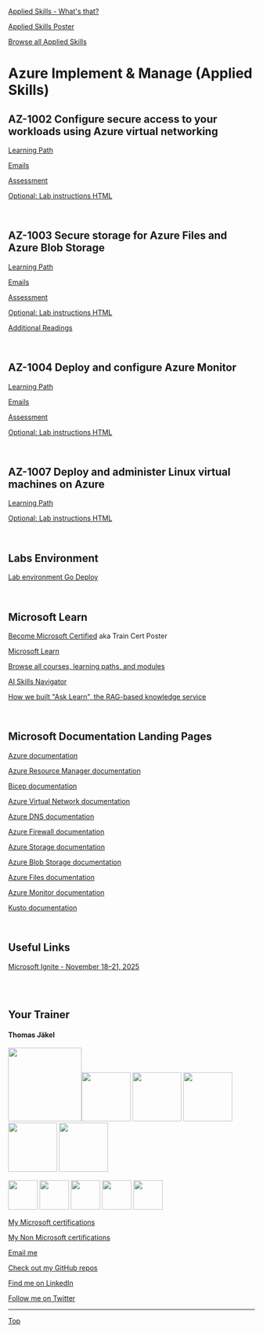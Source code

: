 [LP1]: https://learn.microsoft.com/en-us/training/paths/configure-secure-workloads-using-azure-virtual-networking/
[LP2]: https://learn.microsoft.com/en-us/training/paths/implement-storage-azure-files-azure-blob-storage/
[LP3]: https://learn.microsoft.com/en-us/training/paths/deploy-configure-azure-monitor/
[LP4]: https://learn.microsoft.com/training/paths/deploy-administer-linux-virtual-machines-azure/

[Applied Skills - What's that?](https://learn.microsoft.com/en-us/credentials/)

[Applied Skills Poster](https://arch-center.azureedge.net/Credentials/microsoft-applied-skills-poster.pdf)

[Browse all Applied Skills](https://learn.microsoft.com/en-us/credentials/browse/?credential_types=applied%20skills)


# Azure Implement & Manage (Applied Skills)

## AZ-1002 Configure secure access to your workloads using Azure virtual networking

[Learning Path][LP1]

[Emails](/Emails/AZ-1002-Emails.md)

[Assessment](https://learn.microsoft.com/en-us/credentials/applied-skills/configure-secure-workloads-use-azure-virtual-networking/)

[Optional: Lab instructions HTML](https://microsoftlearning.github.io/Configure-secure-access-to-workloads-with-Azure-virtual-networking-services/)

<br>

## AZ-1003 Secure storage for Azure Files and Azure Blob Storage

[Learning Path][LP2]

[Emails](/Emails/AZ-1003-Emails.md)

[Assessment](https://learn.microsoft.com/en-us/credentials/applied-skills/secure-storage-azure-files-azure-blob-storage/)

[Optional: Lab instructions HTML](https://microsoftlearning.github.io/Secure-storage-for-Azure-Files-and-Azure-Blob-Storage/)

[Additional Readings](AdditionalReadings-AZ-1003.md)

<br>

## AZ-1004 Deploy and configure Azure Monitor

[Learning Path][LP3]

[Emails](/Emails/AZ-1004-Emails.md)

[Assessment](https://learn.microsoft.com/en-us/credentials/applied-skills/deploy-and-configure-azure-monitor/)

[Optional: Lab instructions HTML](https://microsoftlearning.github.io/AZ-1004-deploy-configure-azure-monitor/)

<br>

## AZ-1007 Deploy and administer Linux virtual machines on Azure

[Learning Path][LP4]

[Optional: Lab instructions HTML](https://microsoftlearning.github.io/Deploy-and-administer-Linux-virtual-machines-in-Azure/)

<br>

## Labs Environment

<!--
[Lab environment Skillable](https://brainymotion.learnondemand.net) 
-->

[Lab environment Go Deploy](https://lms.godeploy.it)

<br>

## Microsoft Learn

[Become Microsoft Certified](https://aka.ms/traincertposter) aka Train Cert Poster

[Microsoft Learn](https://learn.microsoft.com)

[Browse all courses, learning paths, and modules](https://learn.microsoft.com/en-us/training/browse/)

[AI Skills Navigator](https://aiskillsnavigator.microsoft.com/en-us)

[How we built "Ask Learn", the RAG-based knowledge service](https://devblogs.microsoft.com/engineering-at-microsoft/how-we-built-ask-learn-the-rag-based-knowledge-service/)

<br>

## Microsoft Documentation Landing Pages

[Azure documentation](https://learn.microsoft.com/en-us/azure/)

[Azure Resource Manager documentation](https://learn.microsoft.com/en-us/azure/azure-resource-manager/)

[Bicep documentation](https://learn.microsoft.com/en-us/azure/azure-resource-manager/bicep/)

[Azure Virtual Network documentation](https://learn.microsoft.com/en-us/azure/virtual-network/)

[Azure DNS documentation](https://learn.microsoft.com/en-us/azure/dns/)

[Azure Firewall documentation](https://learn.microsoft.com/en-us/azure/firewall/)

[Azure Storage documentation](https://learn.microsoft.com/en-us/azure/storage/)

[Azure Blob Storage documentation](https://learn.microsoft.com/en-us/azure/storage/blobs/)

[Azure Files documentation](https://docs.azure.cn/en-us/storage/files/)

[Azure Monitor documentation](https://learn.microsoft.com/en-us/azure/azure-monitor/)

[Kusto documentation](https://learn.microsoft.com/en-us/kusto/?view=microsoft-fabric)

<br>

## Useful Links

[Microsoft Ignite - November 18–21, 2025](https://ignite.microsoft.com/en-US/home)

<br>
<br>

## Your Trainer
#### Thomas Jäkel

<img src="https://download69118.blob.core.windows.net/anon/Profilbild.jpg" width="150"><img src="https://download69118.blob.core.windows.net/anon/Standard MCT Badge Large.png" width=100>
<a href="https://www.credly.com/badges/72439d56-7895-4b92-84bd-fec12c84fd18/public_url"><img src="https://download69118.blob.core.windows.net/anon/mcse-cloud-platform-and-infrastructure-certified-2016.png" width="100"></a>
<a href="https://learn.microsoft.com/api/credentials/share/en-us/tjaekel/A8E4CC3EAA93F4C2?sharingId=EBAFABC36CF6EBDC"><img src="https://download69118.blob.core.windows.net/anon/microsoft-certified-azure-solutions-architect-expert.png" width=100></a>
<a href="https://www.credly.com/badges/2a1b8f81-8609-4e8f-85d7-dad4f21f84f6/public_url"><img src="https://download69118.blob.core.windows.net/anon/aws-certified-ai-practitioner.png" width=100></a>
<a href="https://www.credly.com/badges/7f2c6c3e-d3e3-4e32-9299-adf3278948a3/public_url"><img src="https://download69118.blob.core.windows.net/anon/instructor-recognition-1-000-students-reached.png" width="100"/></a>

<a href="https://learn.microsoft.com/api/credentials/share/en-us/tjaekel/C27BF4B9C4441987?sharingId=EBAFABC36CF6EBDC"><img src="https://download69118.blob.core.windows.net/anon/apl.png" width=60></a>
<a href="https://learn.microsoft.com/api/credentials/share/en-us/tjaekel/D285AC578545317A?sharingId=EBAFABC36CF6EBDC"><img src="https://download69118.blob.core.windows.net/anon/apl.png" width=60></a>
<a href="https://learn.microsoft.com/api/credentials/share/en-us/tjaekel/218CE025B3002579?sharingId=EBAFABC36CF6EBDC"><img src="https://download69118.blob.core.windows.net/anon/apl.png" width=60></a>
<a href="https://learn.microsoft.com/api/credentials/share/en-us/tjaekel/603D525F71C003A5?sharingId=EBAFABC36CF6EBDC"><img src="https://download69118.blob.core.windows.net/anon/apl.png" width=60></a>
<a href="https://learn.microsoft.com/api/credentials/share/en-us/tjaekel/FF81C50EA1B80D11?sharingId=EBAFABC36CF6EBDC"><img src="https://download69118.blob.core.windows.net/anon/apl.png" width=60></a>


[My Microsoft certifications](https://learn.microsoft.com/en-us/users/tjaekel/transcript/d4yjrcx32nome0r)

[My Non Microsoft certifications](https://www.credly.com/users/thomas-jakel)

[Email me](mailto:thomas.jaekel@brainymotion.de)

[Check out my GitHub repos](https://github.com/www42)

[Find me on LinkedIn](https://linkedin.com/in/tjkkll)

[Follow me on Twitter](https://twitter.com/tjkkll)



---

[Top](azure-implement-manage-applied-skills)